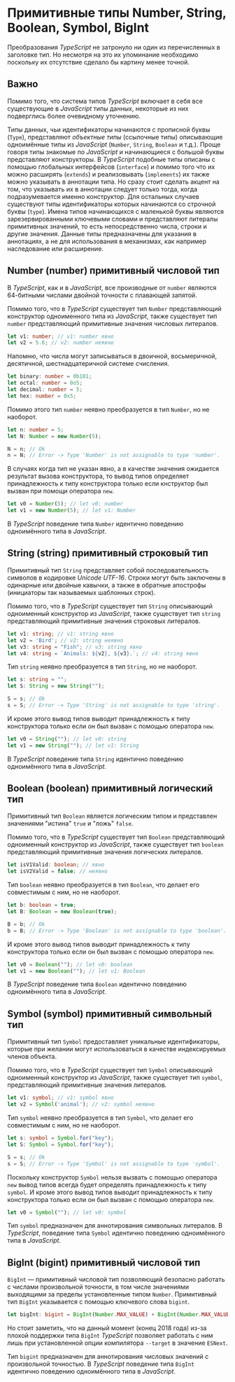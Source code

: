 # Примитивные типы Number, String, Boolean, Symbol, BigInt

Преобразования _TypeScript_ не затронуло ни один из перечисленных в заголовке тип. Но несмотря на это их упоминание необходимо поскольку их отсутствие сделало бы картину менее точной.


## Важно

Помимо того, что система типов _TypeScript_ включает в себя все существующие в _JavaScript_ типы данных, некоторые из них подверглись более очевидному уточнению.

Типы данных, чьи идентификаторы начинаются с прописной буквы (`Type`), представляют _объектные типы_ (ссылочные типы) описывающие одноимённые типы из _JavaScript_ (`Number`, `String`, `Boolean` и т.д.). Проще говоря типы знакомые по _JavaScript_ и начинающиеся с большой буквы представляют конструкторы. В _TypeScript_ подобные типы описаны с помощью глобальных интерфейсов (`interface`) и помимо того что их можно расширять (`extends`) и реализовывать (`implements`) их также можно указывать в аннотации типа. Но сразу стоит сделать акцент на том, что указывать их в аннотации следует только тогда, когда подразумевается именно конструктор. Для остальных случаев существуют типы идентификаторы которых начинаются со строчной буквы (`type`). Имена типов начинающихся с маленькой буквы являются зарезервированными ключевыми словами и представляют литералы примитивных значений, то есть непосредственно числа, строки и другие значения. Данные типы предназначены для указания в аннотациях, а не для использования в механизмах, как например наследование или расширение.


## Number (number) примитивный числовой тип

В _TypeScript_, как и в _JavaScript_, все производные от `number` являются 64-битными числами двойной точности с плавающей запятой. 

Помимо того, что в _TypeScript_ существует тип `Number` представляющий конструктор одноименного типа из _JavaScript_, также существует тип `number` представляющий примитивные значения числовых литералов.

`````ts
let v1: number; // v1: number явно
let v2 = 5.6; // v2: number неявно
`````

Напомню, что числа могут записываться в двоичной, восьмеричной, десятичной, шестнадцатеричной системе счисления. 

`````ts
let binary: number = 0b101;
let octal: number = 0o5;
let decimal: number = 5;
let hex: number = 0x5;
`````

Помимо этого тип `number` неявно преобразуется в тип `Number`, но не наоборот.

```ts
let n: number = 5;
let N: Number = new Number(5);

N = n; // Ok
n = N; // Error -> Type 'Number' is not assignable to type 'number'.
```

В случаях когда тип не указан явно, а в качестве значения ожидается результат вызова конструктора, то вывод типов определяет принадлежность к типу конструктора только если кнструктор был вызван при помощи оператора `new`.

```ts
let v0 = Number(5); // let v0: number
let v1 = new Number(5); // let v1: Number
```

В _TypeScript_ поведение типа `Number` идентично поведению одноимённого типа в _JavaScript_.


## String (string) примитивный строковый тип

Примитивный тип `String` представляет собой последовательность символов в кодировке _Unicode_ _UTF-16_. Строки могут быть заключены в одинарные или двойные кавычки, а также в обратные апострофы (инициаторы так называемых шаблонных строк).

Помимо того, что в _TypeScript_ существует тип `String` описывающий одноименный конструктор из _JavaScript_, также существует тип `string` представляющий примитивные значения строковых литералов.

```ts
let v1: string; // v1: string явно
let v2 = 'Bird'; // v2: string неявно
let v3: string = "Fish"; // v3: string явно
let v4: string = `Animals: ${v2}, ${v3}.`; // v4: string явно
```

Тип `string` неявно преобразуется в тип `String`, но не наоборот.

```ts
let s: string = "";
let S: String = new String("");

S = s; // Ok
s = S; // Error -> Type 'String' is not assignable to type 'string'.
```

И кроме этого вывод типов выводит принадлежность к типу конструктора только если он был вызван с помощью оператора `new`.

```ts
let v0 = String(""); // let v0: string
let v1 = new String(""); // let v1: String
```

В _TypeScript_ поведение типа `String` идентично поведению одноимённого типа в _JavaScript_.


## Boolean (boolean) примитивный логический тип

Примитивный тип `Boolean` является логическим типом и представлен значениями "истина" `true` и "ложь" `false`. 

Помимо того, что в _TypeScript_ существует тип `Boolean` представляющий одноименный конструктор из _JavaScript_, также существует тип `boolean` представляющий примитивные значения логических литералов.

`````ts
let isV1Valid: boolean; // явно
let isV2Valid = false; // неявно
`````

Тип `boolean` неявно преобразуется в тип `Boolean`, что делает его совместимым с ним, но не наоборот.

```ts
let b: boolean = true;
let B: Boolean = new Boolean(true);

B = b; // Ok
b = B; // Error -> Type 'Boolean' is not assignable to type 'boolean'.
```

И кроме этого вывод типов выводит принадлежность к типу конструктора только если он был вызван с помощью оператора `new`.

```ts
let v0 = Boolean(""); // let v0: boolean
let v1 = new Boolean(""); // let v1: Boolean
```

В _TypeScript_ поведение типа `Boolean` идентично поведению одноимённого типа в _JavaScript_.


## Symbol (symbol) примитивный символьный тип

Примитивный тип `Symbol` предоставляет уникальные идентификаторы, которые при желании могут использоваться в качестве индексируемых членов объекта. 

Помимо того, что в _TypeScript_ существует тип `Symbol` описывающий одноименный конструктор из _JavaScript_, также существует тип `symbol`, представляющий примитивные значения литералов.

`````ts
let v1: symbol; // v1: symbol явно
let v2 = Symbol('animal'); // v2: symbol неявно
`````


Тип `symbol` неявно преобразуется в тип `Symbol`, что делает его совместимым с ним, но не наоборот.

```ts
let s: symbol = Symbol.for("key");
let S: Symbol = Symbol.for("key");

S = s; // Ok
s = S; // Error -> Type 'Symbol' is not assignable to type 'symbol'.
```

Поскольку конструктор `Symbol` нельзя вызвать с помощью оператора `new` вывод типов всегда будет определять принадлежность к типу `symbol`.
И кроме этого вывод типов выводит принадлежность к типу конструктора только если он был вызван с помощью оператора `new`.

```ts
let v0 = Symbol(""); // let v0: symbol
```

Тип `symbol` предназначен для аннотирования символьных литералов. В _TypeScript_, поведение типа `Symbol` идентично поведению одноимённого типа в _JavaScript_.


## BigInt (bigint) примитивный числовой тип

`BigInt` — примитивный числовой тип позволяющий безопасно работать с числами произвольной точности, в том числе значениями выходящими за пределы установленные типом `Number`. Примитивный тип `BigInt` указывается с помощью ключевого слова `bigint`.

`````ts
let bigInt: bigint = BigInt(Number.MAX_VALUE) + BigInt(Number.MAX_VALUE);
`````

Но стоит заметить, что на данный момент (конец 2018 года) из-за плохой поддержки типа `BigInt` _TypeScript_ позволяет работать с ним лишь при установленной опции компилятора `--target` в значение `ESNext`.

Тип `bigint` предназначен для аннотирования числовых значений с произвольной точностью. В _TypeScript_ поведение типа `BigInt` идентично поведению одноимённого типа в _JavaScript_.

